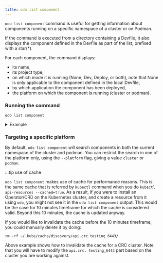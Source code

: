 ```yaml
---
title: odo list component
---
```


`odo list component` command is useful for getting information about components running on a specific namespace of a cluster or on Podman.

If the command is executed from a directory containing a Devfile, it also displays the component
defined in the Devfile as part of the list, prefixed with a star(*).

For each component, the command displays:
- its name,
- its project type,
- on which mode it is running (None, Dev, Deploy, or both), note that None is only applicable to the component 
defined in the local Devfile,
- by which application the component has been deployed,
- the platform on which the component is running (cluster or podman).

### Running the command
```shell
odo list component
```
<details>
<summary>Example</summary>

```shell
$ odo list component
 ✓  Listing components from namespace 'my-percona-server-mongodb-operator' [292ms]
 NAME              PROJECT TYPE  RUNNING IN  MANAGED                          PLATFORM
 * my-nodejs       nodejs        Deploy      odo (v3.7)                       cluster
 my-go-app         go            Dev         odo (v3.7)                       podman
 mongodb-instance  Unknown       None        percona-server-mongodb-operator  cluster
```
</details>

### Targeting a specific platform

By default, `odo list component` will search components in both the current namespace of the cluster and podman. You can restrict the search in one of the platform only, using the `--platform` flag, giving a value `cluster` or `podman`.

:::tip use of cache

`odo list component` makes use of cache for performance reasons. This is the same cache that is referred by `kubectl` command 
when you do `kubectl api-resources --cached=true`. As a result, if you were to install an Operator/CRD on the 
Kubernetes cluster, and create a resource from it using `odo`, you might not see it in the `odo list component` output. This 
would be the case for 10 minutes timeframe for which the cache is considered valid. Beyond this 10 minutes, the 
cache is updated anyway.

If you would like to invalidate the cache before the 10 minutes timeframe, you could manually delete it by doing:
```shell
rm -rf ~/.kube/cache/discovery/api.crc.testing_6443/
```
Above example shows how to invalidate the cache for a CRC cluster. Note that you will have to modify the `api.crc.
testing_6443` part based on the cluster you are working against.